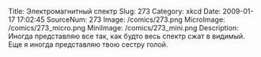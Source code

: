Title: Электромагнитный спектр 
Slug: 273 
Category: xkcd 
Date: 2009-01-17 17:02:45 
SourceNum: 273 
Image: /comics/273.png 
MicroImage: /comics/273_micro.png 
MiniImage: /comics/273_mini.png 
Description: Иногда представляю все так, как будто весь спектр сжат в видимый. Еще я иногда представляю твою сестру голой. 

